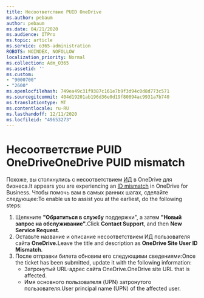 ```yaml
---
title: Несоответствие PUID OneDrive
ms.author: pebaum
author: pebaum
ms.date: 04/21/2020
ms.audience: ITPro
ms.topic: article
ms.service: o365-administration
ROBOTS: NOINDEX, NOFOLLOW
localization_priority: Normal
ms.collection: Adm_O365
ms.assetid: ''
ms.custom:
- "9000700"
- "2600"
ms.openlocfilehash: 749ea49c31f9387c161e7b9f3d94c0d8d773c571
ms.sourcegitcommit: 404d19201ab196d36e0d19f80894ac9931a7b740
ms.translationtype: MT
ms.contentlocale: ru-RU
ms.lasthandoff: 12/11/2020
ms.locfileid: "49653273"
---
```

# <a name="onedrive-puid-mismatch"></a><span data-ttu-id="3a4d2-102">Несоответствие PUID OneDrive</span><span class="sxs-lookup"><span data-stu-id="3a4d2-102">OneDrive PUID mismatch</span></span>

<span data-ttu-id="3a4d2-103">Похоже, вы столкнулись с несоответствием [ИД](https://docs.microsoft.com/sharepoint/troubleshoot/administration/access-denied-or-need-permission-error-sharepoint-online-or-onedrive-for-business#when-accessing-a-onedrive-site) в OneDrive для бизнеса.</span><span class="sxs-lookup"><span data-stu-id="3a4d2-103">It appears you are experiencing an [ID mismatch](https://docs.microsoft.com/sharepoint/troubleshoot/administration/access-denied-or-need-permission-error-sharepoint-online-or-onedrive-for-business#when-accessing-a-onedrive-site) in OneDrive for Business.</span></span> <span data-ttu-id="3a4d2-104">Чтобы помочь вам в самых ранних шагах, сделайте следующее:</span><span class="sxs-lookup"><span data-stu-id="3a4d2-104">To enable us to assist you at the earliest, do the following steps:</span></span>

1. <span data-ttu-id="3a4d2-105">Щелкните **"Обратиться в службу** поддержки", а затем **"Новый запрос на обслуживание".**</span><span class="sxs-lookup"><span data-stu-id="3a4d2-105">Click  **Contact Support**, and then  **New Service Request**.</span></span>
2. <span data-ttu-id="3a4d2-106">Оставьте название и описание несоответствием ИД пользователя сайта **OneDrive.**</span><span class="sxs-lookup"><span data-stu-id="3a4d2-106">Leave the title and description as  **OneDrive Site User ID Mismatch**.</span></span>
3. <span data-ttu-id="3a4d2-107">После отправки билета обновим его следующими сведениями:</span><span class="sxs-lookup"><span data-stu-id="3a4d2-107">Once the ticket has been submitted, update it with the following information:</span></span>
    - <span data-ttu-id="3a4d2-108">Затронутый URL-адрес сайта OneDrive.</span><span class="sxs-lookup"><span data-stu-id="3a4d2-108">OneDrive site URL that is affected.</span></span>
    - <span data-ttu-id="3a4d2-109">Имя основного пользователя (UPN) затронутого пользователя.</span><span class="sxs-lookup"><span data-stu-id="3a4d2-109">User principal name (UPN) of the affected user.</span></span>
